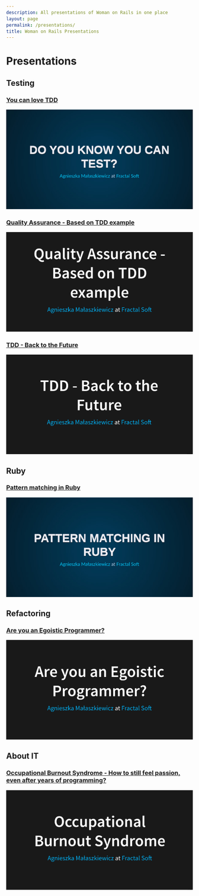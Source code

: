 ```yaml
---
description: All presentations of Woman on Rails in one place
layout: page
permalink: /presentations/
title: Woman on Rails Presentations
---
```


# Presentations

## Testing

### [You can love TDD][you-can-love-tdd]
[![TDD][you-can-love-tdd-image]][you-can-love-tdd]

### [Quality Assurance - Based on TDD example][quality-assurance-tdd-example]
[![TDD][quality-assurance-tdd-example-image]][quality-assurance-tdd-example]

### [TDD - Back to the Future][tdd-back-to-the-future]
[![TDD][tdd-back-to-the-future-image]][tdd-back-to-the-future]


## Ruby

### [Pattern matching in Ruby][ruby-pattern-matching]
[![Ruby][ruby-pattern-matching-image]][ruby-pattern-matching]


## Refactoring

### [Are you an Egoistic Programmer?][are-you-egoistic-programmer]
[![Refactoring][are-you-egoistic-programmer-image]][are-you-egoistic-programmer]


## About IT

### [Occupational Burnout Syndrome - How to still feel passion, even after years of programming?][occupational-burnout-syndrome]
[![IT][occupational-burnout-syndrome-image]][occupational-burnout-syndrome]


[are-you-egoistic-programmer]: https://womanonrails.github.io/presentations/are-you-egoistic-programmer.html
[occupational-burnout-syndrome]: https://womanonrails.github.io/presentations/occupational-burnout-syndrome.html
[quality-assurance-tdd-example]: https://womanonrails.github.io/presentations/quality-assurance-tdd-example.html
[ruby-pattern-matching]: https://womanonrails.github.io/presentations/ruby-pattern-matching.html
[tdd-back-to-the-future]: https://womanonrails.github.io/presentations/tdd-back-to-the-future.html
[you-can-love-tdd]: https://womanonrails.github.io/presentations/you-can-love-tdd.html

[are-you-egoistic-programmer-image]: /images/presentations/are-you-egoistic-programmer.png "Are you an Egoistic Programmer?"
[occupational-burnout-syndrome-image]: /images/presentations/occupational-burnout-syndrome.png "How to still feel passion, even after years of programming?"
[quality-assurance-tdd-example-image]: /images/presentations/quality-assurance-tdd-example.png "Quality Assurance TDD"
[ruby-pattern-matching-image]: /images/presentations/ruby-pattern-matching.jpg "Pattern matching in Ruby"
[tdd-back-to-the-future-image]: /images/presentations/tdd-back-to-the-future.png "TDD - Back to the Future"
[you-can-love-tdd-image]: /images/presentations/you-can-love-tdd.jpg "You can love TDD"
